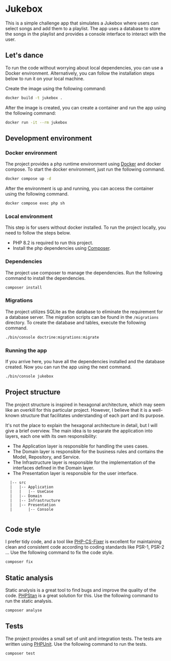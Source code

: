 # Jukebox

This is a simple challenge app that simulates a Jukebox where users can select songs and add them to a playlist. The app
uses a database to store the songs in the playlist and provides a console interface to interact with the user.

## Let's dance

To run the code without worrying about local dependencies, you can use a Docker environment. Alternatively, you can
follow the installation steps below to run it on your local machine.

Create the image using the following command:

```bash
docker build -t jukebox . 
```

After the image is created, you can create a container and run the app using the following command:

```bash
docker run -it --rm jukebox 
```

## Development environment

### Docker environment

The project provides a php runtime environment using [Docker](https://www.docker.com/) and docker compose. To start the
docker environment,
just run the following command.

```bash
docker compose up -d
```

After the environment is up and running, you can access the container using the following command.

```bash
docker compose exec php sh
```

### Local environment

This step is for users without docker installed. To run the project locally, you need to follow the steps below.

- PHP 8.2 is required to run this project.
- Install the php dependencies using [Composer](https://getcomposer.org/doc/00-intro.md).

### Dependencies

The project use composer to manage the dependencies. Run the following command to install the dependencies.

```bash
composer install
```

### Migrations

The project utilizes SQLite as the database to eliminate the requirement for a database server. The migration scripts
can be found in the `/migrations` directory. To create the database and tables, execute the following command.

```bash
./bin/console doctrine:migrations:migrate
```

### Running the app

If you arrive here, you have all the dependencies installed and the database created. Now you can run the app using the
next command.

```bash
./bin/console jukebox
```

## Project structure

The project structure is inspired in hexagonal architecture, which may seem like an overkill for this particular
project. However, I believe that it is a well-known structure that facilitates understanding of each part and its
purpose.

It's not the place to explain the hexagonal architecture in detail, but I will give a brief overview. The main idea is
to separate the application into layers, each one with its own responsibility:

- The Application layer is responsible for handling the uses cases.
- The Domain layer is responsible for the business rules and contains the Model, Repository, and Service.
- The Infrastructure layer is responsible for the implementation of the interfaces defined in the Domain layer.
- The Presentation layer is responsible for the user interface.

```
  |-- src
  |   |-- Application
  |   |   |-- UseCase
  |   |-- Domain
  |   |-- Infrastructure
  |   |-- Presentation
  |       |-- Console
 
```

## Code style

I prefer tidy code, and a tool like [PHP-CS-Fixer](https://github.com/PHP-CS-Fixer/PHP-CS-Fixer) is excellent for
maintaining clean and consistent code according to coding standards like PSR-1, PSR-2 ... Use the following command to
fix the code style.

```bash
composer fix
```

## Static analysis

Static analysis is a great tool to find bugs and improve the quality of the code. [PHPStan](https://phpstan.org/) is a
great solution for this. Use the following command to run the static analysis.

```bash
composer analyse
```

## Tests

The project provides a small set of unit and integration tests. The tests are written
using [PHPUnit](https://phpunit.de/).
Use the following command to run the tests.

```bash
composer test
```
